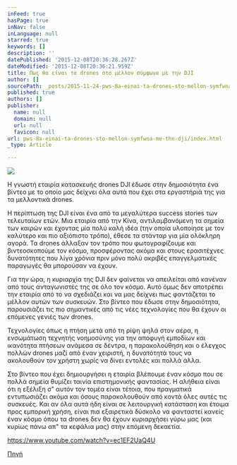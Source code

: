 ```yaml
---
inFeed: true
hasPage: true
inNav: false
inLanguage: null
starred: true
keywords: []
description: ''
datePublished: '2015-12-08T20:36:28.267Z'
dateModified: '2015-12-08T20:36:21.959Z'
title: Πως θα είναι τα drones στο μέλλον σύμφωνα με την DJI
author: []
sourcePath: _posts/2015-11-24-pws-8a-einai-ta-drones-sto-mellon-symfwna-me-thn-dji.md
published: true
authors: []
publisher:
  name: null
  domain: null
  url: null
  favicon: null
url: pws-8a-einai-ta-drones-sto-mellon-symfwna-me-thn-dji/index.html
_type: Article

---
```

![](https://the-grid-user-content.s3-us-west-2.amazonaws.com/5e80348b-0dae-4b56-b584-051d66b3fb4a.jpg)

H γνωστή εταιρία κατασκευής drones DJI έδωσε στην δημοσιότητα ένα βίντεο με το οποίο μας δείχνει όλα αυτά  που έχει στα εργαστήριά της για τα μελλοντικά drones.

Η περίπτωση της DJI είναι ένα από τα μεγαλύτερα success stories των τελευταίων ετών. Μια εταιρία από την Κίνα, αντιλαμβανόμενη τα σημεία των καιρών και έχοντας μία πολύ καλή ιδέα (την οποία υλοποίησε με τον καλύτερο και πιο αξιόπιστο τρόπο), έθεσε τα στάνταρ για μία ολόκληρη αγορά. Τα drones άλλαξαν τον τρόπο που φωτογραφίζουμε και βιντεοσκοπούμε τον κόσμο, προσφέροντας ακόμα και στους ερασιτέχνες δυνατότητες που λίγα χρόνια πριν μόνο πολύ ακριβές επαγγελματικές παραγωγές θα μπορούσαν να έχουν.

Για την ώρα, η κυριαρχία της DJI δεν φαίνεται να απειλείται από κανέναν από τους ανταγωνιστές της σε όλο τον κόσμο. Αυτό όμως δεν αποτρέπει την εταιρία από το να σχεδιάζει και να μας δείχνει πως φαντάζεται το μέλλον αυτών των συσκευών. Στο βίντεο που έδωσε στην δημοσιότητα, παρουσιάζει τις πιο σημαντικές από τις νέες τεχνολογίες που θα έχουν οι επόμενες γενιές των drones.

Τεχνολογίες όπως η πτήση μετά από τη ρίψη ψηλά στον αέρα, η ενσωμάτωση τεχνητής νοημοσύνης για την αποφυγή εμποδίων και ικανότητα πτήσεων ανάμεσα σε δέντρα, η παρακολούθηση και ο έλεγχος πολλών drones μαζί από έναν χειριστή, η δυνατότητά τους να ακολουθούν τον χρήστη χωρίς να δίνει εντολές και πολλά άλλα.

Στο βίντεο που έχει δημιουργήσει η εταιρία βλέπουμε έναν κόσμο που σε πολλά σημεία θυμίζει ταινία επιστημονικής φαντασίας. Η αλήθεια είναι ότι η εξέλιξη σ" αυτόν τον τομέα είναι τέτοια, που πραγματικά εντυπωσιάζει ακόμα και όσους παρακολουθούν από κοντά όλες αυτές τις συσκευές. Και αν όλα αυτά ήδη είναι σε λειτουργική κατάσταση και έτοιμα προς εμπορική χρήση, είναι πια εξαιρετικά δύσκολο να φανταστεί κανείς έναν κόσμο όπου τα drones δεν θα έχουν κυριαρχήσει γύρω μας (και κυρίως πάνω απ" τα κεφάλια μας) στην επόμενη δεκαετία.

https://www.youtube.com/watch?v=ec1EF2UaQ4U

[Πηγή][0]

[0]: http://www.wordle.gr/drones/dite-to-mellon-ton-drones-opos-to-fantazete-i-dji/